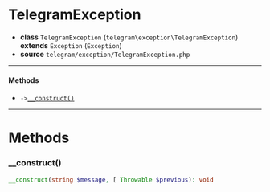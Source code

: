 # TelegramException

- **class** `TelegramException` (`telegram\exception\TelegramException`) **extends** `Exception` (`Exception`)
- **source** `telegram/exception/TelegramException.php`

---

#### Methods

- `->`[`__construct()`](#method-__construct)

---
# Methods

<a name="method-__construct"></a>

### __construct()
```php
__construct(string $message, [ Throwable $previous): void
```